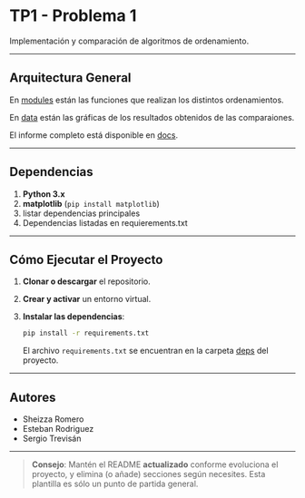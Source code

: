# TP1 - Problema 1

Implementación y comparación de algoritmos de ordenamiento.

---
## Arquitectura General

En [modules](./modules) están las funciones que realizan los distintos ordenamientos.

En [data](./data) están las gráficas de los resultados obtenidos de las comparaiones.

El informe completo está disponible en [docs](./docs).

---
## Dependencias

1. **Python 3.x**
2. **matplotlib** (`pip install matplotlib`)
3. listar dependencias principales
4. Dependencias listadas en requierements.txt

---
## Cómo Ejecutar el Proyecto
1. **Clonar o descargar** el repositorio.

2. **Crear y activar** un entorno virtual.

3. **Instalar las dependencias**:
   ```bash
   pip install -r requirements.txt
   ```
   El archivo `requirements.txt` se encuentran en la carpeta [deps](./deps) del proyecto.

---
## Autores

- Sheizza Romero
- Esteban Rodriguez
- Sergio Trevisán

---

> **Consejo**: Mantén el README **actualizado** conforme evoluciona el proyecto, y elimina (o añade) secciones según necesites. Esta plantilla es sólo un punto de partida general.